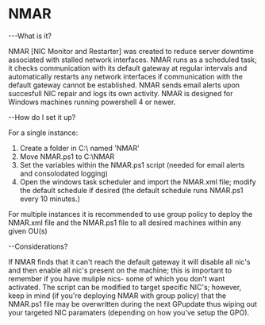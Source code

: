 # NMAR
---What is it?


NMAR [NIC Monitor and Restarter] was created to reduce server downtime associated with stalled network interfaces.  NMAR runs as a scheduled task; it checks communication with its default gateway at regular intervals and automatically restarts any network interfaces if communication with the default gateway cannot be established.  NMAR sends email alerts upon succesfull NIC repair and logs its own activity. NMAR is designed for Windows machines running powershell 4 or newer.

--How do I set it up?

For a single instance:

1. Create a folder in  C:\  named 'NMAR'
2. Move NMAR.ps1 to C:\NMAR
3. Set the variables within the NMAR.ps1 script (needed for email alerts and consolodated logging)
4. Open the windows task scheduler and import the NMAR.xml file; modify the default schedule if desired (the default schedule runs NMAR.ps1 every 10 minutes.) 

For multiple instances it is recommended to use group policy to deploy the NMAR.xml file and the NMAR.ps1 file to all desired machines within any given OU(s)

--Considerations?

If NMAR finds that it can't reach the default gateway it will disable all nic's and then enable all nic's present on the machine; this is important to remember if you have muliple nics- some of which you don't want activated.  The script can be modified to target specific NIC's; however, keep in mind (if you're deploying NMAR with group policy) that the NMAR.ps1 file may be overwritten during the next GPupdate thus wiping out your targeted NIC paramaters (depending on how you've setup the GPO).  


